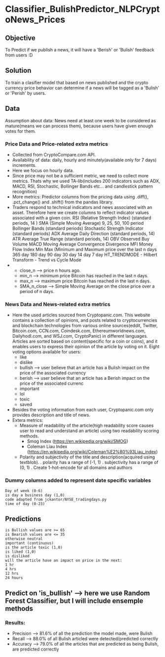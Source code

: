 # Classifier_BulishPredictor_NLPCryptoNews_Prices

## Objective
To Predict if we publish a news, it will have a 'Berish' or 'Bulish' feedback from users :D

## Solution
To train a clasifier model that based on news published and the crypto currency price behavior can determine if a news will be tagged as a 'Bulish' or 'Perish' by users.

## Data
  Assumption about data: News need at least one week to be considered as mature(means we can process them), because users have given enough votes for them. 
### Price Data and Price-related extra metrics
  - Collected from  CryptoCompare.com API.
  - Availability of data: daily, hourly and minutely(available only for 7 days) increments.
  - Here we focus on hourly data.
  - Since price may not be a sufficient metric, we need to collect more metrics. Thats why we used TA-lib(includes 200 indicators such as ADX, MACD, RSI, Stochastic, Bollinger Bands etc... and candlestick pattern recognition)
  - More metrics: Predictor columns from the pricing data using .diff(), .pct_change() and .shift() from the pandas library.
  - Traders respond to technical indicators and news associated with an asset. Therefore here we create columns to reflect indicator values associated with a given coin.
    RSI (Relative Strength Index) (standard periods, 14 )
    SMA (Simple Moving Average) 9, 25, 50, 100 period
    Bollinger Bands (standard periods)
    Stochastic Strength Indicator (standard periods)
    ADX Average Daily Direction (standard periods, 14)
    ATR Average True Range (standard periods, 14)
    OBV Observed Buy Volume
    MACD Moving Average Convergence Divergence
    MFI Money Flow Index
    Min Max (Minimum and Maximum price over the last n days
    365 day
    180 day
    90 day
    30 day
    14 day
    7 day
    HT_TRENDMODE - Hilbert Transform - Trend vs Cycle Mode
  - 
    * close_n --> price n hours ago.
    * min_n --> minimum price Bitcoin has reached in the last n days.
    * max_n --> maximum price Bitcoin has reached in the last n days.
    * SMA_n_close --> Simple Moving Average on the close price over a period of n days.

### News Data and News-related extra metrics
  - Here the used articles sourced from Cryptopanic.com. This website contains a collection of opinions, and posts related to cryptocurrencies and blockchain technologies from various online sources(eddit, Twitter, Bitcoin.com, CCN.com, Coindesk.com, Ethereumworldnews.com, Dailyhodl.com, and WSJ.com, CryptoPanic) in different languages. Articles are sorted based on content(specific for a coin or coins), and it enables users to express their opinion of the article by voting on it. Eight voting options available for users: 
    - like
    - dislike
    - bullish --> user believe that an article has a Bulish impact on the price of the associated currency
    - berish --> user believe that an article has a Berish impact on the price of the associated currenc
    - important
    - lol
    - toxic
    - saved
  - Besides the voting information from each user, Cryptopanic.com only provides description and title of news.
  - Extera metrics:
    * Measure of readability of the article(high readability score causes user to read and understand an article) using two readability scoring methods. 
      - Smog Index (https://en.wikipedia.org/wiki/SMOG)
      - Coleman Liau Index (https://en.wikipedia.org/wiki/Coleman%E2%80%93Liau_index)
    * Polarity and subjectivity of the title and description(acquired using textblob).
      . polarity has a range of (-1, 1)
      . subjectivity has a range of (0, 1)
      . Create 1-hot-encode for all domains and authors

### Dummy columns added to represent date specific variables
    Day of week (0-6)
    is day a business day (1,0)
    code adapted from jckantor/NYSE_tradingdays.py
    time of day (0-23)

## Predictions
    is Bullish values are >= 65
    is Bearish values are <= 35
    otherwise neutral
    important (continuous)
    is the article toxic (1,0)
    is liked (1,0)
    is disliked
    will the article have an impact on price in the next:
    1 hr
    4 hrs
    12 hrs
    24 hours


## Predict on 'is_bullish'  --> here we use Random Forest Classifier, but I will include ensemple methods
### Results:
  - Precision --> 81.6% of all the prediction the model made, were Bulish
  - Recall --> 88.0% of all Bulish articled were detected/predicted correctly
  - Accuracy --> 79.0% of all the articles that are predicted as being Bulish, are predicted correctly
